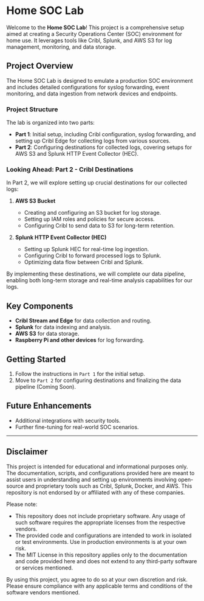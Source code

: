 # Home SOC Lab

Welcome to the **Home SOC Lab**! This project is a comprehensive setup aimed at creating a Security Operations Center (SOC) environment for home use. It leverages tools like Cribl, Splunk, and AWS S3 for log management, monitoring, and data storage.

## Project Overview

The Home SOC Lab is designed to emulate a production SOC environment and includes detailed configurations for syslog forwarding, event monitoring, and data ingestion from network devices and endpoints.

### Project Structure

The lab is organized into two parts:

- **Part 1**: Initial setup, including Cribl configuration, syslog forwarding, and setting up Cribl Edge for collecting logs from various sources.
- **Part 2**: Configuring destinations for collected logs, covering setups for AWS S3 and Splunk HTTP Event Collector (HEC).

### Looking Ahead: Part 2 - Cribl Destinations

In Part 2, we will explore setting up crucial destinations for our collected logs:

1. **AWS S3 Bucket**  
   - Creating and configuring an S3 bucket for log storage.
   - Setting up IAM roles and policies for secure access.
   - Configuring Cribl to send data to S3 for long-term retention.

2. **Splunk HTTP Event Collector (HEC)**  
   - Setting up Splunk HEC for real-time log ingestion.
   - Configuring Cribl to forward processed logs to Splunk.
   - Optimizing data flow between Cribl and Splunk.

By implementing these destinations, we will complete our data pipeline, enabling both long-term storage and real-time analysis capabilities for our logs.

## Key Components

- **Cribl Stream and Edge** for data collection and routing.
- **Splunk** for data indexing and analysis.
- **AWS S3** for data storage.
- **Raspberry Pi and other devices** for log forwarding.

## Getting Started

1. Follow the instructions in `Part 1` for the initial setup.
2. Move to `Part 2` for configuring destinations and finalizing the data pipeline (Coming Soon).

## Future Enhancements

- Additional integrations with security tools.
- Further fine-tuning for real-world SOC scenarios.

---

## Disclaimer

This project is intended for educational and informational purposes only. The documentation, scripts, and configurations provided here are meant to assist users in understanding and setting up environments involving open-source and proprietary tools such as Cribl, Splunk, Docker, and AWS. This repository is not endorsed by or affiliated with any of these companies.

Please note:
- This repository does not include proprietary software. Any usage of such software requires the appropriate licenses from the respective vendors.
- The provided code and configurations are intended to work in isolated or test environments. Use in production environments is at your own risk.
- The MIT License in this repository applies only to the documentation and code provided here and does not extend to any third-party software or services mentioned.

By using this project, you agree to do so at your own discretion and risk. Please ensure compliance with any applicable terms and conditions of the software vendors mentioned.

